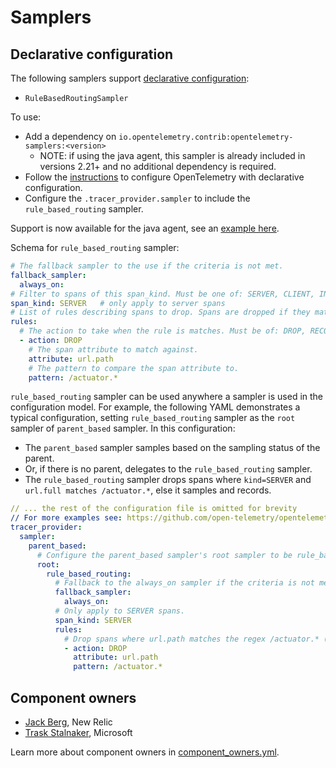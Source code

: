 # Samplers

## Declarative configuration

The following samplers support [declarative configuration](https://opentelemetry.io/docs/languages/java/configuration/#declarative-configuration):

* `RuleBasedRoutingSampler`

To use:

* Add a dependency on `io.opentelemetry.contrib:opentelemetry-samplers:<version>`
  * NOTE: if using the java agent, this sampler is already included in versions 2.21+ and no additional dependency is required.
* Follow the [instructions](https://github.com/open-telemetry/opentelemetry-java/blob/main/sdk-extensions/incubator/README.md#declarative-configuration) to configure OpenTelemetry with declarative configuration.
* Configure the `.tracer_provider.sampler` to include the `rule_based_routing` sampler.

Support is now available for the java agent, see an [example here](https://github.com/open-telemetry/opentelemetry-java-examples/blob/main/javaagent).

Schema for `rule_based_routing` sampler:

```yaml
# The fallback sampler to the use if the criteria is not met.
fallback_sampler:
  always_on:
# Filter to spans of this span_kind. Must be one of: SERVER, CLIENT, INTERNAL, CONSUMER, PRODUCER.
span_kind: SERVER   # only apply to server spans
# List of rules describing spans to drop. Spans are dropped if they match one of the rules.
rules:
  # The action to take when the rule is matches. Must be of: DROP, RECORD_AND_SAMPLE.
  - action: DROP
    # The span attribute to match against.
    attribute: url.path
    # The pattern to compare the span attribute to.
    pattern: /actuator.*
```

`rule_based_routing` sampler can be used anywhere a sampler is used in the configuration model. For example, the following YAML demonstrates a typical configuration, setting `rule_based_routing` sampler as the `root` sampler of `parent_based` sampler. In this configuration:

* The `parent_based` sampler samples based on the sampling status of the parent.
* Or, if there is no parent, delegates to the `rule_based_routing` sampler.
* The `rule_based_routing` sampler drops spans where `kind=SERVER` and `url.full matches /actuator.*`, else it samples and records.

```yaml
// ... the rest of the configuration file is omitted for brevity
// For more examples see: https://github.com/open-telemetry/opentelemetry-configuration/blob/main/README.md#starter-templates
tracer_provider:
  sampler:
    parent_based:
      # Configure the parent_based sampler's root sampler to be rule_based_routing sampler.
      root:
        rule_based_routing:
          # Fallback to the always_on sampler if the criteria is not met.
          fallback_sampler:
            always_on:
          # Only apply to SERVER spans.
          span_kind: SERVER
          rules:
            # Drop spans where url.path matches the regex /actuator.* (i.e. spring boot actuator endpoints).
            - action: DROP
              attribute: url.path
              pattern: /actuator.*
```

## Component owners

- [Jack Berg](https://github.com/jack-berg), New Relic
- [Trask Stalnaker](https://github.com/trask), Microsoft

Learn more about component owners in [component_owners.yml](../.github/component_owners.yml).
